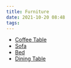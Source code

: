 ```yaml
---
title: Furniture
date: 2021-10-20 08:48
tags:
---
```


* [Coffee Table](20211020084832-coffee-table.md)
* [Sofa](20211020121547-sofa.md)
* [Bed](20211020135324-bed.md)
* [Dining Table](20220215181718-dining-table.md)

